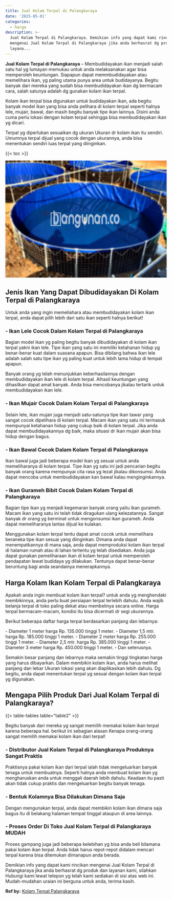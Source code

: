```yaml
---
title: Jual Kolam Terpal di Palangkaraya
date: '2025-05-01'
categories:
  - harga
description: >-
  Jual Kolam Terpal di Palangkaraya. Demikian info yang dapat kami rincikan
  mengenai Jual Kolam Terpal di Palangkaraya jika anda berhasrat dg produk dan
  layana...
---
```


**Jual Kolam Terpal di Palangkaraya** – Membudidayakan ikan menjadi salah satu hal yg lumayan memukau untuk anda melaksanakan agar bisa memperoleh keuntungan. Siapapun dapat memmbudidayakan atau memelihara ikan, yg paling utama punya area untuk budidayanya. Begitu banyak dari mereka yang sudah bisa membudidayakan ikan dg bermacam cara, salah satunya adalah dg gunakan kolam ikan terpal.

Kolam ikan terpal bisa digunakan untuk budidayakan ikan, ada begitu banyak model ikan yang bisa anda pelihara di kolam terpal seperti halnya lele, mujair, bawal, dan masih begitu banyak tipe ikan lainnya. Disini anda cuma perlu lokasi dengan kolam terpal sehingga bisa membudidayakan ikan yg dicari.

Terpal yg diperlukan sesuaikan dg ukuran Ukuran dr kolam ikan itu sendiri. Umumnya terpal dijual yang cocok dengan ukurannya, anda bisa menentukan sendiri luas terpal yang diinginkan.

{{< toc >}}

![Jual Kolam Terpal di Palangkaraya](/images/jual-kolam-terpal-03.png)

## Jenis Ikan Yang Dapat Dibudidayakan Di Kolam Terpal di Palangkaraya

Untuk anda yang ingin memeliahara atau membudidayakan kolam ikan terpal, anda dapat pilih lebih dari satu ikan seperti halnya berikut!

### \- Ikan Lele Cocok Dalam Kolam Terpal di Palangkaraya

Bagian model ikan yg paling begitu banyak dibudidayakan di kolam ikan terpal yakni ikan lele. Tipe ikan yang satu ini memiliki ketahanan hidup yg benar-benar kuat dalam suasana apapun. Bisa dibilang bahwa ikan lele adalah salah satu tipe ikan yg paling kuat untuk lebih lama hidup di tempat apapun.

Banyak orang yg telah menunjukkan keberhasilannya dengan membudidayakan ikan lele di kolam terpal. Alhasil keuntungan yang dihasilkan dapat amat banyak. Anda bisa mencobanya jikalau tertarik untuk membudidayakan ikan lele.

### \- Ikan Mujair Cocok Dalam Kolam Terpal di Palangkaraya

Selain lele, ikan mujair juga menjadi satu-satunya tipe ikan tawar yang sangat cocok dipelihara di kolam terpal. Macam ikan yang satu ini termasuk mempunyai ketahanan hidup yang cukup baik di kolam terpal. Jika anda dapat membudidayakannya dg baik, maka situasi dr ikan mujair akan bisa hidup dengan bagus.

### \- Ikan Bawal Cocok Dalam Kolam Terpal di Palangkaraya

Ikan bawal juga jadi beberapa model ikan yg sesuai untuk anda memeliharanya di kolam terpal. Tipe ikan yg satu ini jadi pencarian begitu banyak orang karena mempunyai cita rasa yg lezat jikalau dikonsumsi. Anda dapat mencoba untuk membudidayakan kan bawal kalau menginginkannya.

### \- Ikan Gurameh Bibit Cocok Dalam Kolam Terpal di Palangkaraya

Bagian tipe ikan yg menjadi kegemaran banyak orang yaitu ikan gurameh. Macam ikan yang satu ini telah tidak diragukan ulang kelezatannya. Sangat banyak dr orang yg berminat untuk mengonsumsi ikan gurameh. Anda dapat memeliharanya lantas dijual ke kulakan.

Menggunakan kolam terpal tentu dapat amat cocok untuk memelihara beraneka tipe ikan sesuai yang diinginkan. Dimana anda dapat menempatkannya di mana saja, anda dapat memproduksi kolam ikan terpal di halaman rumah atau di lahan tertentu yg telah disediakan. Anda juga dapat gunakan pemeliharaan ikan di kolam terpal untuk memperoleh pendapatan lewat budidaya yg dilakukan. Tentunya dapat benar-benar beruntung bagi anda seandainya menerapkannya.

## Harga Kolam Ikan Kolam Terpal di Palangkaraya

Apakah anda ingin membuat kolam ikan terpal? untuk anda yg menghendaki membikinnya, anda perlu buat persiapan terpal terlebih dahulu. Anda wajib belanja terpal di toko paling dekat atau membelinya secara online. Harga terpal bermacam-macam, kondisi itu bisa dicermati dr segi ukurannya.

Berikut beberapa daftar harga terpal berdasarkan panjang dan lebarnya:

\- Diameter 1 meter harga Rp. 135.000 tinggi 1 meter. - Diameter 1,5 mtr. harga Rp. 185.000 tinggi 1 meter. - Diameter 2 meter harga Rp. 255.000 tinggi 1 meter. - Diameter 2,5 mtr. harga Rp. 385.000 tinggi 1 meter. - Diameter 3 meter harga Rp. 450.000 tinggi 1 meter. - Dan seterusnya.

Semakin besar panjang dan lebarnya maka semakin tinggi tingkatan harga yang harus dibayarkan. Dalam membikin kolam ikan, anda harus melihat panjang dan lebar Ukuran lokasi yang akan diaplikasikan lebih dahulu. Dg begitu, anda dapat menentukan terpal yg sesuai dengan kolam ikan terpal yg digunakan.

## Mengapa Pilih Produk Dari Jual Kolam Terpal di Palangkaraya?

{{< table-tables table="table2" >}}

Begitu banyak dari mereka yg sangat memilih memakai kolam ikan terpal karena beberapa hal. berikut ini sebagian alasan Kenapa orang-orang sangat memilih memakai kolam ikan dari terpal!

### \- Distributor Jual Kolam Terpal di Palangkaraya Produknya Sangat Praktis

Praktisnya pakai kolam ikan dari terpal ialah tidak mengeluarkan banyak tenaga untuk membuatnya. Seperti halnya anda membuat kolam ikan yg mengharuskan anda untuk menggali daerah lebih dahulu. Keadaan itu pasti akan tidak cukup praktis dan mengeluarkan begitu banyak tenaga.

### \- Bentuk Kolamnya Bisa Dilakukan Dimana Saja

Dengan mengunakan terpal, anda dapat membikin kolam ikan dimana saja bagus itu di belakang halaman tempat tinggal ataupun di area lainnya.

### \- Proses Order Di Toko Jual Kolam Terpal di Palangkaraya MUDAH

Proses gampang juga jadi beberapa kelebihan yg bisa anda beli bilamana pakai kolam ikan terpal. Anda tidak harus repot-repot didalam mencari terpal karena bisa ditemukan dimanapun anda berada.

Demikian info yang dapat kami rincikan mengenai Jual Kolam Terpal di Palangkaraya jika anda berhasrat dg produk dan layanan kami, silahkan Hubungi kami lewat telepon yg telah kami sediakan di sisi atas web ini. Mudah-mudahan uraian ini berguna untuk anda, terima kasih.

**Ref by:** [Kolam Terpal Palangkaraya](https://id.wikipedia.org/wiki/Kolam)
